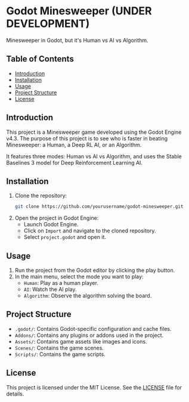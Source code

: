 # Godot Minesweeper (UNDER DEVELOPMENT)

Minesweeper in Godot, but it's Human vs AI vs Algorithm.

## Table of Contents

- [Introduction](#introduction)
- [Installation](#installation)
- [Usage](#usage)
- [Project Structure](#project-structure)
- [License](#license)

## Introduction

This project is a Minesweeper game developed using the Godot Engine v4.3. The purpose of this project is to see who is faster in beating Minesweeper: a Human, a Deep RL AI, or an Algorithm. 

It features three modes: Human vs AI vs Algorithm, and uses the Stable Baselines 3 model for Deep Reinforcement Learning AI.

## Installation

1. Clone the repository:
    ```sh
    git clone https://github.com/yourusername/godot-minesweeper.git
    ```
2. Open the project in Godot Engine:
    - Launch Godot Engine.
    - Click on `Import` and navigate to the cloned repository.
    - Select `project.godot` and open it.

## Usage

1. Run the project from the Godot editor by clicking the play button.
2. In the main menu, select the mode you want to play:
    - `Human`: Play as a human player.
    - `AI`: Watch the AI play.
    - `Algorithm`: Observe the algorithm solving the board.

## Project Structure

- `.godot/`: Contains Godot-specific configuration and cache files.
- `Addons/`: Contains any plugins or addons used in the project.
- `Assets/`: Contains game assets like images and icons.
- `Scenes/`: Contains the game scenes.
- `Scripts/`: Contains the game scripts.

## License

This project is licensed under the MIT License. See the [LICENSE](LICENSE) file for details.
